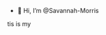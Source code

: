- 👋 Hi, I’m @Savannah-Morris

<!---
Savannah-Morris/Savannah-Morris is a ✨ special ✨ repository because its `README.md` (this file) appears on your GitHub profile.
You can click the Preview link to take a look at your changes.
--->
tis is my 
